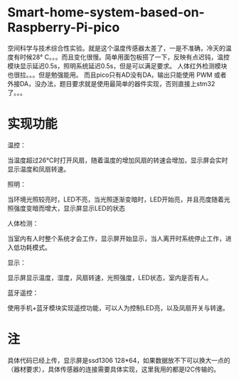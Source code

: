 # Smart-home-system-based-on-Raspberry-Pi-pico

空间科学与技术综合性实验。就是这个温度传感器太差了，一是不准确，冷天的温度有时候28° C。。。而且变化很慢。简单用面包板搭了一下，反映有点迟钝，温控模块显示延迟0.5s，照明系统延迟0.5s，但是可以满足要求。
人体红外检测模块也很拉。。。但是勉强能用。
而且pico只有AD没有DA，输出只能使用 PWM 或者外接DA，没办法，题目要求就是使用最简单的器件实现，否则直接上stm32了。。。

# 实现功能
温控：

当温度超过26°C时打开风扇，随着温度的增加风扇的转速会增加，显示屏会实时显示温度和凤扇转速。

照明：

当环境光照较亮时，LED不亮，当光照逐渐变暗时，LED开始亮，并且亮度随着光照强度变暗而增大，显示屏显示LED的状态

人体检测：

当室内有人时整个系统才会工作，显示屏开始显示，当人离开时系统停止工作，进入低功耗模式。

显示：

显示屏显示温度，湿度，风扇转速，光照强度，LED状态，室内是否有人。

蓝牙遥控：

使用手机+蓝牙模块实现遥控功能，可以人为控制LED亮，以及凤扇开关与转速。

# 注
具体代码已经上传，显示屏是ssd1306 128*64，如果数据放不下可以换大一点的（器材要求），具体传感器的连接需要具体实现，这里我用的都是I2C传输的。
